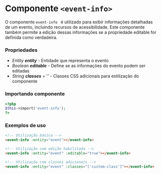 # Componente `<event-info>`
O componente `event-info ` é utilizado para exibir informações detalhadas de um evento, incluindo recursos de acessibilidade. Este componente também permite a edição dessas informações se a propriedade editable for definida como verdadeira.

### Propriedades
- *Entity **entity*** - Entidade que representa o evento
- *Boolean **editable*** - Define se as informações do evento podem ser editadas
- *String **classes*** = '' - Classes CSS adicionais para estilização do componente

### Importando componente
```PHP
<?php 
$this->import('event-info');
?>
```
### Exemplos de uso
```HTML
<!-- Utilização básica -->
<event-info :entity="event"></event-info>

<!-- Utilização com edição habilitada -->
<event-info :entity="event" :editable="true"></event-info>

<!-- Utilização com classes adicionais -->
<event-info :entity="event" :classes="['custom-class']"></event-info>
```